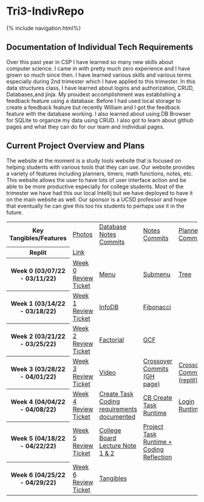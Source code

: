 <h1> Tri3-IndivRepo </h1>
{% include navigation.html%}

 <h2> Documentation of Individual Tech Requirements </h2>
Over this past year in CSP I have learned so many new skills about computer science. I came in with pretty much zero experience and I have grown so much since then. I have learned various skills and various terms especially during 2nd trimester which I have applied to this trimester. In this data structures class, I have learned about logins and authorization, CRUD, Databases,and jinja. My proudest accomplishment was establishing a feedback feature using a database. Before I had used local storage to create a feedback feature but recently William and I got the feedback feature with the database working. I also learned about using DB Browser for SQLite to organize my data using CRUD. I also got to learn about github pages and what they can do for our team and individual pages. 
 <h2> Current Project Overview and Plans </h2>
The website at the moment is a study tools website that is focused on helping students with various tools that they can use. Our website provides a variety of features including planners, timers, math functions, notes, etc. This website allows the user to have lots of user interface action and be able to be more productive especially for college students. Most of the trimester we have had this our local Intellij but we have deployed to have it on the main website as well. Our sponsor is a UCSD professor and hope that eventually he can give this too his students to perhaps use it in the future. 

<table>

  <tr>
    <th>Key Tangibles/Features</th>
    <td><a href="https://docs.google.com/document/d/1XrQOlz5pmtVgYH_zMxkhOg7-cB4cqWjwFq7pvvJh8bg/edit?usp=sharing">Photos</a></td>
    <td><a href="https://github.com/willcyber/tri3/commit/f3dad710cf33d1b232cb840317ccdaa1e389824a"> Database Notes Commits</a></td>
    <td><a href="https://github.com/willcyber/tri3/commit/4e2484dbcb84ea371247bc1fcf14d2637b22a43b">Notes Commits</a></td>
    <td><a href="https://github.com/willcyber/tri3/commit/a9500dab328d51da96858788877c8d5544619474"> Planner Commits</a></td>
    <td><a href="https://github.com/willcyber/tri3/commit/2d88643e43cf46dd91642bf60bf704f079363ed5">Database Commits</a></td>
  </tr>

  <tr>
    <th>Replit</th>
    <td colspan="4"><a style="text-align: center; vertical-align: middle" href="https://replit.com/@JL1080/tri3data1#.replit">Link</a></td>
  </tr>
  <tr>
    <th>Week 0 (03/07/22 - 03/11/22)</th>
    <td><a href="https://github.com/willcyber/tri3/issues/12">Week 0 Review Ticket</a></td>
    <td><a href="">Menu</a></td>
    <td><a href="">Submenu</a></td>
    <td><a href="">Tree</a></td>
  </tr>
  <tr>
    <th>Week 1 (03/14/22 - 03/18/22)</th>
    <td><a href="https://github.com/willcyber/tri3/issues/25">Week 1 Review Ticket</a></td>
    <td><a href="">InfoDB</a></td>
    <td><a href="">Fibonacci</a></td>
    <td></td>
  </tr>
  <tr>
    <th>Week 2 (03/21/22 - 03/25/22)</th>
    <td><a href="">Week 2 Review Ticket</a></td>
    <td><a href="">Factorial</a></td>
    <td><a href="">GCF</a></td>
    <td></td>
  </tr>
  <tr>
    <th>Week 3 (03/28/22 - 04/01/22)</th>
    <td><a href="">Week 3 Review Ticket</a></td>
    <td><a href="">Video</a></td>
    <td><a href="">Crossover Commits     (GH page)</a></td>
    <td><a href="">Crossover Commits (replit)</a></td>
  </tr>
  <tr>
    <th>Week 4 (04/04/22 - 04/08/22)</th>
    <td><a href="https://github.com/willcyber/tri3/issues/38">Week 4 Review Ticket</a></td>
    <td><a href=""> Create Task Coding requirements documented</a></td>
    <td><a href="">CB Create Task Runtime</a></td>
    <td><a href="">Login Runtime</a></td>
  </tr>  
  <tr>  
    <th>Week 5 (04/18/22 - 04/22/22)</th>
    <td><a href="https://github.com/willcyber/tri3/issues/41">Week 5 Review Ticket</a></td>
    <td><a href="https://JL1080.github.io/tri3data1/notes/cbnotes"> College Board Lecture Note 1 & 2</a></td>
    <td><a href="https://JL1080.github.io/tri3data1/notes/projectreflection"> Project Task Runtime + Coding Reflection</a></td>
  </tr>
   <tr>  
    <th>Week 6 (04/25/22 - 04/29/22)</th>
    <td><a href="https://github.com/willcyber/tri3/issues/48">Week 6 Review Ticket</a></td>
    <td><a href="https://github.com/JL1080/tri3data1/blob/main/notes/tangibles.md"> Tangibles </a></td>
  </tr>
</table>
